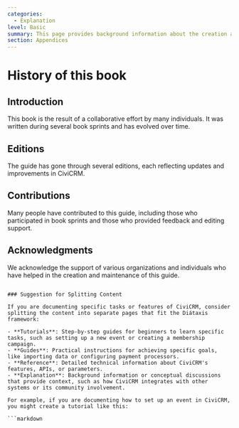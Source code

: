 ```yaml
---
categories:
  - Explanation
level: Basic
summary: This page provides background information about the creation and evolution of the CiviCRM User Guide.
section: Appendices
---
```


# History of this book
## Introduction
This book is the result of a collaborative effort by many individuals. It was written during several book sprints and has evolved over time.

## Editions
The guide has gone through several editions, each reflecting updates and improvements in CiviCRM.

## Contributions
Many people have contributed to this guide, including those who participated in book sprints and those who provided feedback and editing support.

## Acknowledgments
We acknowledge the support of various organizations and individuals who have helped in the creation and maintenance of this guide.
```

### Suggestion for Splitting Content

If you are documenting specific tasks or features of CiviCRM, consider splitting the content into separate pages that fit the Diátaxis framework:

- **Tutorials**: Step-by-step guides for beginners to learn specific tasks, such as setting up a new event or creating a membership campaign.
- **Guides**: Practical instructions for achieving specific goals, like importing data or configuring payment processors.
- **Reference**: Detailed technical information about CiviCRM's features, APIs, or parameters.
- **Explanation**: Background information or conceptual discussions that provide context, such as how CiviCRM integrates with other systems or its community involvement.

For example, if you are documenting how to set up an event in CiviCRM, you might create a tutorial like this:

```markdown
